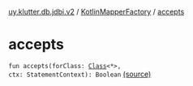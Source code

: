 [uy.klutter.db.jdbi.v2](../index.md) / [KotlinMapperFactory](index.md) / [accepts](.)


# accepts
<code>fun accepts(forClass: [Class](http://docs.oracle.com/javase/6/docs/api/java/lang/Class.html)<*>, ctx: StatementContext): Boolean</code> [(source)](https://github.com/kohesive/klutter/blob/master/db-jdbi-v2-jdk6/src/main/kotlin/uy/klutter/db/jdbi/v2/Factories.kt#L28)<br/>

